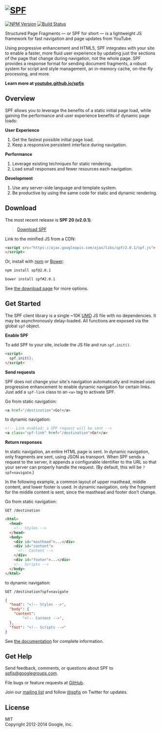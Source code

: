 # [![SPF](https://youtube.github.io/spfjs/assets/images/banner-728x388.jpg)](http://youtube.github.io/spfjs/)
[![NPM Version](https://badge.fury.io/js/spf.svg)](http://badge.fury.io/js/spf)
[![Build Status](https://secure.travis-ci.org/youtube/spfjs.svg?branch=master)](http://travis-ci.org/youtube/spfjs)

Structured Page Fragments — or SPF for short — is a lightweight JS framework for
fast navigation and page updates from YouTube.

Using progressive enhancement and HTML5, SPF integrates with your site to enable
a faster, more fluid user experience by updating just the sections of the page
that change during navigation, not the whole page.  SPF provides a response
format for sending document fragments, a robust system for script and style
management, an in-memory cache, on-the-fly processing, and more.

**Learn more at [youtube.github.io/spfjs](https://youtube.github.io/spfjs/)**


## Overview

SPF allows you to leverage the benefits of a static initial page load, while
gaining the performance and user experience benefits of dynamic page loads:

**User Experience**  
1. Get the fastest possible initial page load.  
2. Keep a responsive persistent interface during navigation.  

**Performance**  
1. Leverage existing techniques for static rendering.  
2. Load small responses and fewer resources each navigation.  

**Development**  
1.  Use any server-side language and template system.  
2.  Be productive by using the same code for static and dynamic rendering.  


## Download

The most recent release is **SPF 20 (v2.0.1)**.

> [Download SPF](https://github.com/youtube/spfjs/releases/download/v2.0.1/spfjs-2.0.1-dist.zip)

Link to the minified JS from a CDN:

```html
<script src="https://ajax.googleapis.com/ajax/libs/spf/2.0.1/spf.js">
</script>
```

Or, install with [npm](https://www.npmjs.com/) or [Bower](http://bower.io/):


```sh
npm install spf@2.0.1
```

```sh
bower install spf#2.0.1
```

See [the download page](http://youtube.github.io/spfjs/download/) for more
options.



## Get Started

The SPF client library is a single ~10K [UMD](https://github.com/umdjs/umd) JS
file with no dependencies.  It may be asynchronously delay-loaded.  All
functions are exposed via the global `spf` object.

**Enable SPF**

To add SPF to your site, include the JS file and run `spf.init()`.

```html
<script>
  spf.init();
</script>
```

**Send requests**

SPF does not change your site's navigation automatically and instead uses
progressive enhancement to enable dynamic navigation for certain links.  Just
add a `spf-link` class to an `<a>` tag to activate SPF.

Go from static navigation:

```html
<a href="/destination">Go!</a>
```

to dynamic navigation:

```html
<!-- Link enabled: a SPF request will be sent -->
<a class="spf-link" href="/destination">Go!</a>
```

**Return responses**

In static navigation, an entire HTML page is sent.  In dynamic navigation, only
fragments are sent, using JSON as transport.  When SPF sends a request to the
server, it appends a configurable identifier to the URL so that your server can
properly handle the request.  (By default, this will be `?spf=navigate`.)

In the following example, a common layout of upper masthead, middle content, and
lower footer is used.  In dynamic navigation, only the fragment for the middle
content is sent, since the masthead and footer don't change.

Go from static navigation:

`GET /destination`

```html
<html>
  <head>
    <!-- Styles -->
  </head>
  <body>
    <div id="masthead">...</div>
    <div id="content">
      <!-- Content -->
    </div>
    <div id="footer">...</div>
    <!-- Scripts -->
  </body>
</html>
```

to dynamic navigation:

`GET /destination?spf=navigate`

```json
{
  "head": "<!-- Styles -->",
  "body": {
    "content":
        "<!-- Content -->",
  },
  "foot": "<!-- Scripts -->"
}
```

See [the documentation](http://youtube.github.io/spfjs/documentation/) for
complete information.


## Get Help

Send feedback, comments, or questions about SPF to <spfjs@googlegroups.com>.

File bugs or feature requests at
[GitHub](https://github.com/youtube/spfjs/issues).

Join our [mailing list](https://groups.google.com/group/spfjs) and follow
[@spfjs](https://twitter.com/spfjs) on Twitter for updates.


## License

MIT  
Copyright 2012-2014 Google, Inc.
